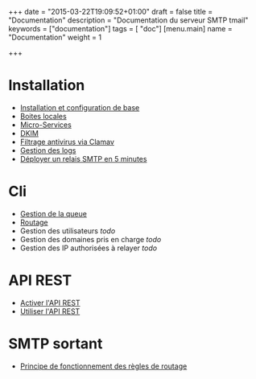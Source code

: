 +++
date = "2015-03-22T19:09:52+01:00"
draft = false
title = "Documentation"
description = "Documentation du serveur SMTP tmail"
keywords = ["documentation"]
tags = [ "doc"]
[menu.main]
name = "Documentation"
weight = 1

+++

# Installation
* [Installation et configuration de base](/doc/installer-tmail/)
* [Boites locales](/doc/mailboxes/)
* [Micro-Services](/doc/microservices/)
* [DKIM](/doc/dkim)
* [Filtrage antivirus via Clamav](/doc/filtrage-smtp-antivirus-clamav/)
* [Gestion des logs](/doc/logs)
* [Déployer un relais SMTP en 5 minutes](/doc/docker-smtp-server/)

# Cli
* [Gestion de la queue](/doc/cli-gestion-queue/)
* [Routage](/doc/cli-gestion-route-smtp/)
* Gestion des utilisateurs *todo*
* Gestion des domaines pris en charge *todo*
* Gestion des IP authorisées à relayer *todo*

# API REST
* [Activer l'API REST](/doc/activer-api-rest/)
* [Utiliser l'API REST](/doc/api-rest/)

# SMTP sortant
* [Principe de fonctionnement des règles de routage](/doc/routes-smtp-sortantes/) 

